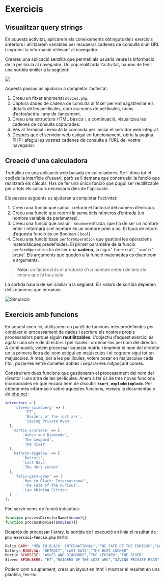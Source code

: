 # Exercicis

## Visualitzar query strings

En aquesta activitat, aplicarem els coneixements obtinguts dels exercicis anteriors i utilitzarem variables per recuperar cadenes de consulta d’un URL i imprimir la informació rellevant al navegador.

Creareu una aplicació senzilla que permeti als usuaris veure la informació de la pel·lícula al navegador. Un cop realitzada l'activitat, haureu de tenir una sortida similar a la següent:

![](https://s3.amazonaws.com/thinkific/file_uploads/59347/images/99f/9c9/a72/C14196_01_16.png)

Aquests passos us ajudaran a completar l’activitat:

1. Creeu un fitxer anomenat `movies.php`.
2. Captura dades de cadena de consulta al fitxer per emmagatzemar els detalls de les pel·lícules, com ara noms de pel·lícules, noms d’actor/actriu i any de llançament.
3. Creeu una estructura HTML bàsica i, a continuació, visualitzeu les cadenes de consulta capturades.
4. Vés al Terminal i executa la comanda per iniciar el servidor web integrat.
5. Després que el servidor web estigui en funcionament, obriu la pàgina PHP i afegiu les vostres cadenes de consulta a l’URL del vostre navegador.

## Creació d'una calculadora

Treballeu en una aplicació web basada en calculadores. Se li dóna tot el codi de la interfície d'usuari, però se li demana que construeixi la funció que realitzarà els càlculs. Has de fer  una única funció que pugui ser reutilitzable per a tots els càlculs necessaris dins de l'aplicació.

Els passos següents us ajudaran a completar l'activitat:

1. Creeu una funció que calculi i retorni el factorial del número d’entrada.
2. Creeu una funció que retorni la suma dels números d’entrada \(un nombre variable de paràmetres\).
3. Creeu una funció que avalui l’ `$number`entrada, que ha de ser un nombre enter i retornarà si el nombre és un nombre prim o no. El tipus de retorn d’aquesta funció és un Boolean \( `bool`\).
4. Creeu una funció base  `performOperation` que gestioni les operacions matemàtiques predefinides. El primer paràmetre de la funció `performOperation` ha de ser una **cadena**, ja sigui ' `factorial`', ' `sum`' o ' `prime`'. Els arguments que queden a la funció matemàtica es diuen com a arguments.



> **Nota:** un factorial és el producte d'un nombre enter i de tots els enters que hi ha a sota.

La sortida hauria de ser similar a la següent. Els valors de sortida depenen dels números que introduïu:

![Simulaci&#xF3;](https://s3.amazonaws.com/thinkific/file_uploads/59347/images/a98/c42/ac8/C14196_04_17.png)

## Exercicis amb funcions

En aquest exercici, utilitzarem un parell de funcions més predefinides per conèixer el processament de dades i escriure els nostres propis  processadors perquè siguin **reutilitzables**. L’objectiu d’aquest exercici és agafar una sèrie de directors i pel·lícules i ordenar-los pel nom del director. A continuació, volem processar aquesta matriu i imprimir el nom del director on la primera lletra del nom  estigui en majúscules i el cognom sigui tot en majúscules. A més, per a les pel·lícules, volem posar en majúscules cada títol, posar-les entre cometes dobles i separar-les mitjançant comes. 

Construirem dues funcions que gestionaran el processament del nom del director i una altra de les pel·lícules. Anem a fer ús de tres noves funcions incorporades en què encara hem de discutir: **`ksort`**, **`explode`i`implode`**. Per obtenir més informació sobre aquestes funcions, reviseu la documentació de [php.net](http://php.net/) :

```php
$directors = [    
    'steven-spielberg' => [
         'ET',
         'Raiders of the lost ark',
         'Saving Private Ryan'
  ],
   'martin-scorsese' => [
        'Ashes and Diamonds',
        'The Leopard',
        'The River'
  ],
   'kathryn-bigelow' => [
        'Detroit',
        'Last Days',
        'The Hurt Locker'
  ],
    'felix-gary-gray' => [
        'Men in Black: International',
        'The Fate of the Furious',
        'Law Abiding Citizen'
  ]
];
```

Feu servir noms de funció indicatius:

```php
function processDirectorName($name){}
function processMovies($movies){}
```

Després de processar l'array, la sortida de l'execució en línia el resultat de : **`php exercici-funcio.php`** seria:

```php
Felix GARY: "MEN IN BLACK: INTERNATIONAL","THE FATE OF THE FURIOUS","LAW ABIDING CITIZEN"
Kathryn BIGELOW: "DETROIT","LAST DAYS","THE HURT LOCKER"
Martin SCORSESE: "ASHES AND DIAMONDS","THE LEOPARD","THE RIVER"
Steven SPIELBERG: "ET","RAIDERS OF THE LOST ARK","SAVING PRIVATE RYAN"
```

Podem com a suplement, crear un layout en html i mostrar el resultat en una plantilla, fes-ho.



